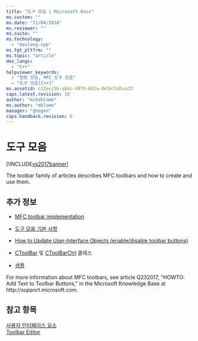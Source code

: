 ```yaml
---
title: "도구 모음 | Microsoft Docs"
ms.custom: ""
ms.date: "11/04/2016"
ms.reviewer: ""
ms.suite: ""
ms.technology: 
  - "devlang-cpp"
ms.tgt_pltfrm: ""
ms.topic: "article"
dev_langs: 
  - "C++"
helpviewer_keywords: 
  - "명령 모음, MFC 도구 모음"
  - "도구 모음[C++]"
ms.assetid: c22ecc5b-a84c-4979-8d1a-8e3e71d5ce33
caps.latest.revision: 10
author: "mikeblome"
ms.author: "mblome"
manager: "ghogen"
caps.handback.revision: 6
---
```

# 도구 모음
[!INCLUDE[vs2017banner](../assembler/inline/includes/vs2017banner.md)]

The toolbar family of articles describes MFC toolbars and how to create and use them.  
  
## 추가 정보  
  
-   [MFC toolbar implementation](../mfc/mfc-toolbar-implementation.md)  
  
-   [도구 모음 기본 사항](../mfc/toolbar-fundamentals.md)  
  
-   [How to Update User\-Interface Objects \(enable\/disable toolbar buttons\)](../mfc/how-to-update-user-interface-objects.md)  
  
-   [CToolBar](../mfc/reference/ctoolbar-class.md) 및 [CToolBarCtrl](../mfc/reference/ctoolbarctrl-class.md) 클래스  
  
-   [샘플](../mfc/toolbar-sample-list.md)  
  
 For more information about MFC toolbars, see article Q232017, "HOWTO: Add Text to Toolbar Buttons," in the Microsoft Knowledge Base at http:\/\/support.microsoft.com.  
  
## 참고 항목  
 [사용자 인터페이스 요소](../mfc/user-interface-elements-mfc.md)   
 [Toolbar Editor](../mfc/toolbar-editor.md)
